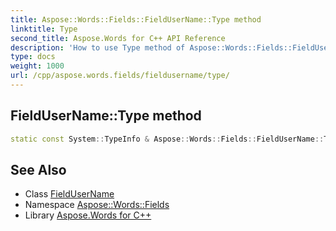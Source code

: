 ```yaml
---
title: Aspose::Words::Fields::FieldUserName::Type method
linktitle: Type
second_title: Aspose.Words for C++ API Reference
description: 'How to use Type method of Aspose::Words::Fields::FieldUserName class in C++.'
type: docs
weight: 1000
url: /cpp/aspose.words.fields/fieldusername/type/
---
```

## FieldUserName::Type method




```cpp
static const System::TypeInfo & Aspose::Words::Fields::FieldUserName::Type()
```

## See Also

* Class [FieldUserName](../)
* Namespace [Aspose::Words::Fields](../../)
* Library [Aspose.Words for C++](../../../)
